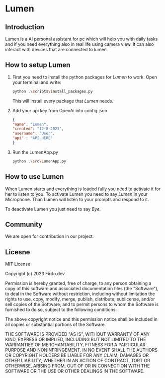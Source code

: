 # Lumen

## Introduction

Lumen is a AI personal assistant for pc which will help you with daily tasks and if you need everything also in real life using camera view. It can also interact with devices that are connected to lumen.


## How to setup **Lumen**

1. First you need to install the python packages for *Lumen* to work. Open your terminal and write:
    ```bash
    python .\scripts\install_packages.py
    ```
    This will install every package that *Lumen* needs.

2. Add your api key from OpenAi into <a src="src/Lumen/config.json" >config.json</a>

    ```json
    {
    "name": "Lumen",
    "created": "12-8-2023",
    "username": "User",
    "api" : "API_HERE"
    }
    ```

2. Run the LumenApp.py
    ```bash
    python .\src\LumenApp.py
    ```

## How to use **Lumen**

When Lumen starts and everything is loaded fully you need to activate it for her to listen to you. To activate Lumen you need to say *Lumen* in your Microphone. Than Lumen will listen to your prompts and respond to it. 

To deactivate Lumen you just need to say *Bye*.

## Community
We are open for contribution in our project.

## Licesne

MIT License

Copyright (c) 2023 Firdo.dev

Permission is hereby granted, free of charge, to any person obtaining a copy
of this software and associated documentation files (the "Software"), to deal
in the Software without restriction, including without limitation the rights
to use, copy, modify, merge, publish, distribute, sublicense, and/or sell
copies of the Software, and to permit persons to whom the Software is
furnished to do so, subject to the following conditions:

The above copyright notice and this permission notice shall be included in all
copies or substantial portions of the Software.

THE SOFTWARE IS PROVIDED "AS IS", WITHOUT WARRANTY OF ANY KIND, EXPRESS OR
IMPLIED, INCLUDING BUT NOT LIMITED TO THE WARRANTIES OF MERCHANTABILITY,
FITNESS FOR A PARTICULAR PURPOSE AND NONINFRINGEMENT. IN NO EVENT SHALL THE
AUTHORS OR COPYRIGHT HOLDERS BE LIABLE FOR ANY CLAIM, DAMAGES OR OTHER
LIABILITY, WHETHER IN AN ACTION OF CONTRACT, TORT OR OTHERWISE, ARISING FROM,
OUT OF OR IN CONNECTION WITH THE SOFTWARE OR THE USE OR OTHER DEALINGS IN THE
SOFTWARE.
